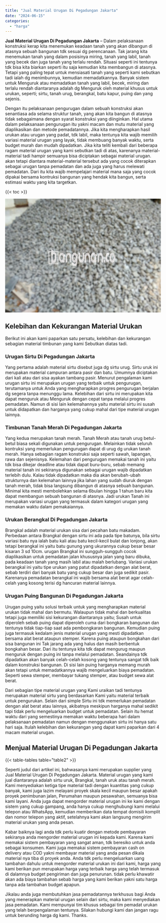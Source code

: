 ```yaml
---
title: "Jual Material Urugan Di Pegadungan Jakarta"
date: "2024-06-15"
categories: 
  - "harga"
---
```


**Jual Material Urugan Di Pegadungan Jakarta** – Dalam pelaksanaan konstruksi kerap kita menemukan keadaan tanah yang akan dibangun di atasnya sebuah bangunan tdk sesuai dg perencanaan. Tak jarang kita menemukan tanah yang dalam posisinya miring, tanah yang labil, tanah yang becek dan juga tanah yang terlalu rendah. Situasi seperti ini tentunya tdk bisa kita biarkan seperti itu saja kemudian kita membangun di atasnya. Tetapi yang paling tepat untuk mensiasati tanah yang seperti kami sebutkan tadi ialah dg menimbunnya, kemudian memadatkannya. Banyak sistem untuk Menguruk atau memadatkan tanah yang labil, becek, miring dan terlalu rendah diantaranya adalah dg Menguruk oleh material khusus untuk urukan, seperti; sirtu, tanah urug, berangkal, batu kapur, puing dan yang sejenis.

Dengan itu pelaksanaan pengurugan dalam sebuah konstruksi akan senantiasa ada selama struktur tanah, yang akan kita bangun di atasnya tidak sebagaimana dengan syarat konstruksi yang diinginkan. Hal utama dalam pelaksanaan pengurugan itu yakni macam dan mutu material yang diaplikasikan dan metode pemadatannya. Jika kita mengharapkan hasil urukan atau urugan yang padat, tdk labil, maka tentunya kita wajib memilih variasi material urugan yang layak, tidak membuang banyak waktu, serta budget murah dan mudah dipadatkan. Jika kita teliti kembali dari beberapa ragam material urugan yang kami sebutkan tadi di atas, karenanya material-material tadi hampir semuanya bisa diciptakan sebagai material urugan. akan tetapi diantara material-material tersebut ada yang cocok diterapkan sebagai urugan tanpa pemadatan dan ada juga yang harus melewati pemadatan. Dari itu kita wajib mempelajari material mana saja yang cocok dipakai bersama kontruksi bangunan yang hendak kita bangun, serta estimasi waktu yang kita targetkan.

{{< toc >}}

![Jual Material Urugan Di Pegadungan Jakarta](/images/jual-urugan-20.png)

## Kelebihan dan Kekurangan Material Urukan

Berikut ini akan kami paparkan satu persatu, kelebihan dan kekurangan sebagian material timbunan yang kami Sebutkan diatas tadi.

### Urugan Sirtu Di Pegadungan Jakarta

Yang pertama adalah material sirtu disebut juga dg sirtu urug. Sirtu uruk ini merupakan material campuran antara pasir dan batu. Umumnya diciptakan dari kali atau dari sisa ayakan tambang pasir. Menurut pengalaman kami urugan sirtu ini merupakan urugan yang terbaik untuk pengurugan, terutamanya untuk Anda yang mengharapkan progres pengurugan berjalan dg segera tanpa menunggu lama. Kelebihan dari sirtu ini merupakan kita dapat menguruk atau Menguruk dengan cepat tanpa melalui progres pemadatan. Namun di sisi lain kelemahannya yaitu material sirtu ini susah untuk didapatkan dan harganya yang cukup mahal dari tipe material urugan lainnya.

### Timbunan Tanah Merah Di Pegadungan Jakarta

Yang kedua merupakan tanah merah. Tanah Merah atau tanah urug betul-betul biasa sekali digunakan untuk pengurugan. Melainkan tidak seluruh kontruksi yang memerlukan pengurugan dapat di urug dg urukan tanah merah. Hanya sebagian ragam konstruksi saja seperti sawah, lapangan, rawa dan sejenisnya. Kelemahan dari pengurugan memakai tanah ini yaitu tdk bisa dikejar deadline atau tidak dapat buru-buru, sebab memang material tanah ini sekiranya digunakan sebagai urugan wajib dipadatkan terlebih dulu. Kalau tidak dipadatkan maka dia akan berubah-ubah strukturnya dan kelemahan lainnya jika lahan yang sudah diuruk dengan tanah merah, tidak bisa langsung dibangun di atasnya sebuah bangunan. Minimal kita mesti membolehkan selama 6bulan hingga 1 tahun baru kita dapat membangun sebuah bangunan di atasnya. Jadi urukan Tanah ini merupakan variasi urugan yang termasuk dalam kategori urugan yang memakan waktu dalam pemakaiannya.

### Urukan Berangkal Di Pegadungan Jakarta

Brangkal adalah material urukan sisa dari pecahan batu makadam. Perbedaan antara Brangkal dengan sirtu ini ada pada tipe batunya, bila sirtu variasi batu nya ialah batu kali atau batu kecil-kecil bulat dan lonjong, akan tetapi berangkal ini yaitu batu gunung yang ukurannya cukup besar besar kisaran 3 sd 10cm. urugan Brangkal ini sungguh-sungguh cocok diaplikasikan untuk pemadatan jalan khususnya jalan yang baru dibuka, pada keadaan tanah yang masih labil atau malah berlubang. Variasi urukan berangkal ini yaitu tipe urukan yang patut dipadatkan dengan alat berat, sebab terdiri dari banyak batu yang cukup besar dan juga sedikit pasir. Karenanya pemadatan berangkal ini wajib bersama alat berat agar celah-celah yang kosong terisi dg hancuran material lainnya.

### Urugan Puing Bangunan Di Pegadungan Jakarta

Urugan puing yaitu solusi terbaik untuk yang mengharapkan material urukan tidak mahal dan bermutu. Walaupun tidak mahal dan berkualitas tetapi juga memiliki sisi kekurangan diantaranya yaitu; Susah untuk diperoleh sebab puing dapat diperoleh cuma dari bongkaran bangunan dan tentunya tidak tiap-tiap saat ada pembongkaran bangunan. Kemudian puing juga termasuk kedalam jenis material urugan yang mesti dipadatkan bersama alat berat ataupun stemper. Karena puing ataupun bongkahan dari sisa bangunan ini Tak jarang ada yang halus dan masih berbentuk bongkahan besar. Dari itu tentunya kita tdk dapat mengurug maupun menguruk dengan puing ini tanpa melalui pemadatan. Seandainya tdk dipadatkan akan banyak celah-celah kosong yang tentunya sangat tdk baik dalam konstruksi bangunan. Di sisi lain puing harganya memang murah akan tetapi untuk memadatkannya wajib mengeluarkan biaya pemadatan. Seperti sewa stemper, membayar tukang stemper, atau budget sewa alat berat.

Dari sebagian tipe material urugan yang Kami uraikan tadi tentunya merupakan material sirtu yang berdasarkan Kami yaitu material terbaik untuk pengurukan. Selain dari simple Sirtu ini tdk memerlukan pemadatan dengan alat berat atau lainnya, akibatnya meskipun harganya mahal sedikit tapi tidak perlu mengeluarkan budget untuk pemadatan. Selain itu hemat waktu dari yang semestinya memakan waktu beberapa hari dalam pelaksanaan pemadatan namun dengan menggunakan sirtu ini hanya satu hari saja. Itulah kelebihan dan kekurangan yang dapat kami paparkan dari 4 macam material urugan.

## Menjual Material Urugan Di Pegadungan Jakarta

{{< table-tables table="table2" >}}

Seperti judul dari artikel ini, bahwasanya kami merupakan supplier yang Jual Material Urugan Di Pegadungan Jakarta. Material urugan yang kami jual diantaranya adalah sirtu uruk, Brangkal, tanah uruk atau tanah merah. Kami menyediakan ketiga tipe material tadi dengan kuantitas yang cukup banyak, kami juga lazim melayani proyek skala kecil maupun besar apakah proyek penimbunan jalan, Perumahan maupun pesawahan, semuanya bisa kami layani. Anda juga dapat mengorder material urugan ini ke kami dengan sistem yang cukup gampang, anda hanya cukup menghubungi kami melalui telepon atau WhatsApp, kemudian memberikan data tempat domisili komplit dan nomor telepon yang aktif, setelahnya kami akan langsung mengirim material urukan yang anda pesan.

Kabar baiknya lagi anda tdk perlu kuatir dengan metode pembayaran sekiranya anda mengorder material urugan ini kepada kami. Karena kami memakai sistem pembayaran yang sangat aman, tdk beresiko untuk anda sebagai konsumen. Kami juga memakai sistem pembayaran cash on delivery atau COD yakni membayar material yang anda pesan dikala material nya tiba di proyek anda. Anda tdk perlu mengeluarkan uang tambahan dahulu untuk mengorder material urukan ini dari kami, harga yang kami berikan pun merupakan harga yang terbaik harga yang telah termasuk di dalamnya budget pengiriman dan juga penurunan. tidak perlu khawatir akan ada biaya tambahan sebab harga yang kami berikan yakni satu harga tanpa ada tambahan budget apapun.

Jikalau anda juga membutuhkan jasa pemadatannya terkhusus bagi Anda yang menerapkan material urugan selain dari sirtu, maka kami menyediakan jasa pemadatan. Kami mempunyai tim khusus sebagai tim pemadat urukan yang telah berpengalaman tentunya. Silakan hubungi kami dan jangan ragu untuk berunding harga dg kami. Thanks.
